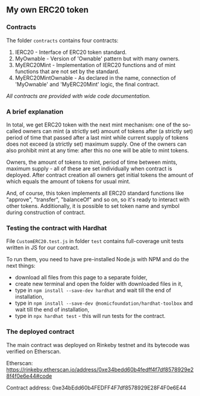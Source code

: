 
## My own ERC20 token

### Contracts

The folder `contracts` contains four contracts:
1. IERC20 - Interface of ERC20 token standard.
2. MyOwnable - Version of 'Ownable' pattern but with many owners.
3. MyERC20Mint - Implementation of IERC20 functions and of mint functions that are not set by the standard.
4. MyERC20MintOwnable - As declared in the name, connection of 'MyOwnable' and 'MyERC20Mint' logic, the final contract.

*All contracts are provided with wide code documentation.*

### A brief explanation

In total, we get ERC20 token with the next mint mechanism: one of the so-called owners can mint (a strictly set) amount of tokens after (a strictly set) period of time that passed after a last mint while current supply of tokens does not exceed (a strictly set) maximum supply. One of the owners can also prohibit mint at any time: after this no one will be able to mint tokens.

Owners, the amount of tokens to mint, period of time between mints, maximum supply - all of these are set individually when contract is deployed. After contract creation all owners get initial tokens the amount of which equals the amount of tokens for usual mint.

And, of course, this token implements all ERC20 standard functions like "approve", "transfer", "balanceOf" and so on, so it's ready to interact with other tokens. Additionally, it is possible to set token name and symbol during construction of contract.

### Testing the contract with Hardhat

File `CustomERC20.test.js` in folder `test` contains full-coverage unit tests written in JS for our contract.

To run them, you need to have pre-installed Node.js with NPM and do the next things:
- download all files from this page to a separate folder,
- create new terminal and open the folder with downloaded files in it,
- type in `npm install --save-dev hardhat` and wait till the end of installation,
- type in `npm install --save-dev @nomicfoundation/hardhat-toolbox` and wait till the end of installation,
- type in `npx hardhat test` - this will run tests for the contract.

### The deployed contract

The main contract was deployed on Rinkeby testnet and its bytecode was verified on Etherscan.

Etherscan: https://rinkeby.etherscan.io/address/0xe34bedd60b4fedff4f7df8578929e28f4f0e6e44#code

Contract address: 0xe34bEdd60b4FEDFF4F7df8578929E28F4F0e6E44
